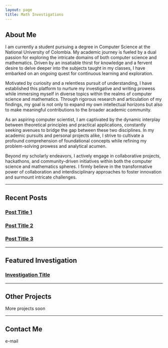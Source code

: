 ```yaml
---
layout: page
title: Math Investigations
---
```

## About Me

I am currently a student pursuing a degree in Computer Science at the National University of Colombia. My academic journey is fueled by a dual passion for exploring the intricate domains of both computer science and mathematics. Driven by an insatiable thirst for knowledge and a fervent desire to delve deeper into the subjects taught in my classes, I have embarked on an ongoing quest for continuous learning and exploration.

Motivated by curiosity and a relentless pursuit of understanding, I have established this platform to nurture my investigative and writing prowess while immersing myself in diverse topics within the realms of computer science and mathematics. Through rigorous research and articulation of my findings, my goal is not only to expand my own intellectual horizons but also to make meaningful contributions to the broader academic community.

As an aspiring computer scientist, I am captivated by the dynamic interplay between theoretical principles and practical applications, constantly seeking avenues to bridge the gap between these two disciplines. In my academic pursuits and personal projects alike, I strive to cultivate a profound comprehension of foundational concepts while refining my problem-solving prowess and analytical acumen.

Beyond my scholarly endeavors, I actively engage in collaborative projects, hackathons, and community-driven initiatives within both the computer science and mathematics spheres. I firmly believe in the transformative power of collaboration and interdisciplinary approaches to foster innovation and surmount intricate challenges.

---

## Recent Posts

### [Post Title 1](link_to_post_1)

### [Post Title 2](link_to_post_2)

### [Post Title 3](link_to_post_3)


---

## Featured Investigation

### [Investigation Title](link_to_investigation)

---

## Other Projects

More projects soon

---

## Contact Me

e-mail

